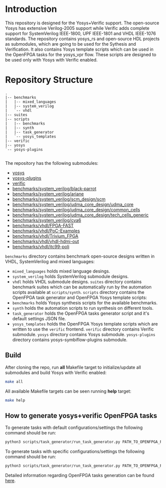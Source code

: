 # Introduction
This repository is designed for the Yosys+Verific support. The open-source Yosys has extensive Verilog-2005 support while Verific adds complete support for SystemVerilog IEEE-1800, UPF IEEE-1801 and VHDL IEEE-1076 standards. 
The repository contains yosys_rs and open-source HDL projects as submodules, which are going to be used for the Sythesis and Verification. It also contains Yosys template scripts which can be used in the OpenFPGA tasks for the yosys_vpr flow. These scripts are designed to be used only with Yosys with Verific enabled.

# Repository Structure
```
.
|-- benchmarks
|   |-- mixed_languages
|   |-- system_verilog
|   `-- vhdl
|-- suites
|-- scripts
|   |-- benchmarks
|   |-- synth
|   |-- task_generator
|   `-- yosys_templates
|-- verific
|-- yosys
`-- yosys-plugins
    
```

The repository has the following submodules:
 - [yosys](https://github.com/RapidSilicon/yosys_rs.git) 
 - [yosys-plugins](https://github.com/SymbiFlow/yosys-symbiflow-plugins.git) 
 - [verific](https://github.com/RapidSilicon/verific_rs.git) 
 - [benchmarks/system_verilog/black-parrot](https://github.com/black-parrot/black-parrot.git)
 - [benchmarks/system_verilog/ariane](https://github.com/lowRISC/ariane.git)
 - [benchmarks/system_verilog/scm_design/scm](https://github.com/pulp-platform/scm.git)
 - [benchmarks/system_verilog/udma_core_design/udma_core](https://github.com/pulp-platform/udma_core.git)
 - [benchmarks/system_verilog/udma_core_design/common_cells](https://github.com/pulp-platform/common_cells.git)
 - [benchmarks/system_verilog/udma_core_design/tech_cells_generic](https://github.com/pulp-platform/tech_cells_generic.git)
 - [benchmarks/system_verilog/cva6](https://github.com/pulp-platform/cva6.git)
 - [benchmarks/vhdl/FPGA-FAST](https://github.com/PUTvision/FPGA-FAST.git)
 - [benchmarks/vhdl/PoC-Examples](https://github.com/VLSI-EDA/PoC-Examples.git)
 - [benchmarks/vhdl/Trivium_FPGA](https://github.com/yahniukov/Trivium_FPGA.git)
 - [benchmarks/vhdl/vhdl-hdmi-out](https://github.com/fcayci/vhdl-hdmi-out.git)
 - [benchmarks/vhdl/itc99-poli](https://github.com/squillero/itc99-poli.git)

`benchmarks` directory contains benchmark open-source designs written in VHDL, SystemVerilog and mixed languages:
 - `mixed_languages` holds mixed language desings.
 - `system_verilog` holds SystemVerilog submodule designs.
 - `vhdl` holds VHDL submodule designs.
`suites` directory contains benchmark suites which can be automatically run by the automation scripts available at `scripts/synth`.
`scripts` directory contains the OpenFPGA task generator and OpenFPGA Yosys template scripts: 
 - `benchmarks` holds Yosys synthesis scripts for the available benchmarks.
 - `synth` holds the automation scripts to run synthesis on different tools.
 - `task_generator` holds the OpenFPGA tasks generator script and it's default settings JSON file. 
 - `yosys_templates` holds the OpenFPGA Yosys template scripts which are written to use the `verific` frontend.
`verific` directory contains Verific submodule.
`yosys` directory contains Yosys submodule.
`yosys-plugins` directory contains yosys-symbiflow-plugins submodule.

## Build
After cloning the repo, run **all** Makefile target to initialize/update all submodules and build Yosys with Verific enabled:
```bash
make all
```
All available Makefile targets can be seen running **help** target:
```bash
make help
```

## How to generate yosys+verific OpenFPGA tasks
To generate tasks with default configurations/settings the following command should be run:
```bash
python3 scripts/task_generator/run_task_generator.py PATH_TO_OPENFPGA_ROOT --debug
```
To generate tasks with specific configurations/settings the following command should be run:
```bash
python3 scripts/task_generator/run_task_generator.py PATH_TO_OPENFPGA_ROOT --settings_file SPECIFIC_SETTINGS.json --debug
```
Detailed information regarding OpenFPGA tasks generation can be found [here](https://github.com/RapidSilicon/yosys_verific_rs/blob/main/scripts/task_generator/README.md).
